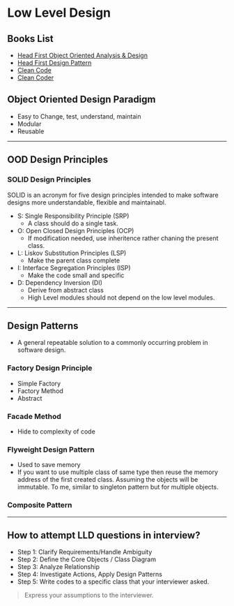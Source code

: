 # Low Level Design

## Books List

- [Head First Object Oriented Analysis & Design]()
- [Head First Design Pattern]()
- [Clean Code]()
- [Clean Coder]()

## Object Oriented Design Paradigm

- Easy to Change, test, understand, maintain
- Modular
- Reusable

---

## OOD Design Principles

### SOLID Design Principles

SOLID is an acronym for five design principles intended to make software designs more understandable, flexible and maintainabl.

- S: Single Responsibility Principle (SRP)
  - A class should do a single task.
- O: Open Closed Design Principles (OCP)
  - If modification needed, use inheritence rather chaning the present class.
- L: Liskov Substitution Principles (LSP)
  - Make the parent class complete
- I: Interface Segregation Principles (ISP)
  - Make the code small and specific
- D: Dependency Inversion (DI)
  - Derive from abstract class
  - High Level modules should not depend on the low level modules.

---

## Design Patterns

- A general repeatable solution to a commonly occurring problem in software design.

### Factory Design Principle

- Simple Factory
- Factory Method
- Abstract

### Facade Method

- Hide to complexity of code

### Flyweight Design Pattern

- Used to save memory
- If you want to use multiple class of same type then reuse the memory address of the first created class. Assuming the objects will be immutable. To me, similar to singleton pattern but for multiple objects.

### Composite Pattern

---

## How to attempt LLD questions in interview?

- Step 1: Clarify Requirements/Handle Ambiguity
- Step 2: Define the Core Objects / Class Diagram
- Step 3: Analyze Relationship
- Step 4: Investigate Actions, Apply Design Patterns
- Step 5: Write codes to a specific class that your interviewer asked.

> Express your assumptions to the interviewer.
